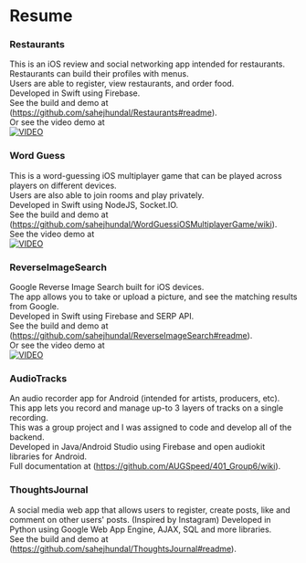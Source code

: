 # Resume

### Restaurants   
This is an iOS review and social networking app intended for restaurants.  
Restaurants can build their profiles with menus.  
Users are able to register, view restaurants, and order food.  
Developed in Swift using Firebase.  
See the build and demo at (https://github.com/sahejhundal/Restaurants#readme).  
Or see the video demo at  
[![VIDEO](https://img.youtube.com/vi/HyJp_ghsjII/0.jpg)](https://www.youtube.com/watch?v=HyJp_ghsjII)  

### Word Guess
This is a word-guessing iOS multiplayer game that can be played across players on different devices.  
Users are also able to join rooms and play privately.  
Developed in Swift using NodeJS, Socket.IO.  
See the build and demo at (https://github.com/sahejhundal/WordGuessiOSMultiplayerGame/wiki).  
See the video demo at  
[![VIDEO](https://img.youtube.com/vi/vqkOFtaCunE/0.jpg)](https://www.youtube.com/watch?v=vqkOFtaCunE)

### ReverseImageSearch   
Google Reverse Image Search built for iOS devices.  
The app allows you to take or upload a picture, and see the matching results from Google.  
Developed in Swift using Firebase and SERP API.  
See the build and demo at (https://github.com/sahejhundal/ReverseImageSearch#readme).  
Or see the video demo at  
[![VIDEO](https://img.youtube.com/vi/_C1OxYf_Srk/0.jpg)](https://www.youtube.com/shorts/_C1OxYf_Srk)  

### AudioTracks  
An audio recorder app for Android (intended for artists, producers, etc).  
This app lets you record and manage up-to 3 layers of tracks on a single recording.  
This was a group project and I was assigned to code and develop all of the backend.  
Developed in Java/Android Studio using Firebase and open audiokit libraries for Android.  
Full documentation at (https://github.com/AUGSpeed/401_Group6/wiki).

### ThoughtsJournal  
A social media web app that allows users to register, create posts, like and comment on other users' posts. (Inspired by Instagram) 
Developed in Python using Google Web App Engine, AJAX, SQL and more libraries.  
See the build and demo at (https://github.com/sahejhundal/ThoughtsJournal#readme).  
